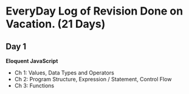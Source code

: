 # EveryDay Log of Revision Done on Vacation. (21 Days)

## Day 1
  **Eloquent JavaScript**
  - Ch 1: Values, Data Types and Operators
  - Ch 2: Program Structure, Expression / Statement, Control Flow
  - Ch 3: Functions